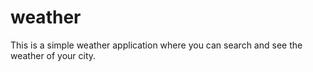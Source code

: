 # weather
This is a simple weather application where you can search and see the weather of your city.
